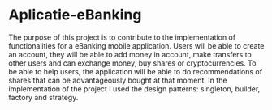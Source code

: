 # Aplicatie-eBanking

The purpose of this project is to contribute to the implementation of functionalities for a
eBanking mobile application. Users will be able to create an account, they will be able to add money in
account, make transfers to other users and can exchange money, buy shares or
cryptocurrencies. To be able to help users, the application will be able to do
recommendations of shares that can be advantageously bought at that moment. In the implementation of the project 
I used the design patterns: singleton, builder, factory and strategy.

